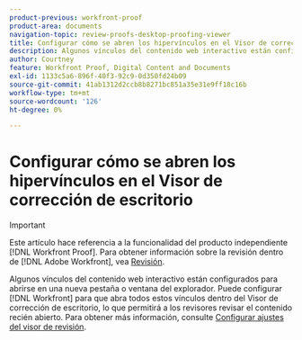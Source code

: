 ```yaml
---
product-previous: workfront-proof
product-area: documents
navigation-topic: review-proofs-desktop-proofing-viewer
title: Configurar cómo se abren los hipervínculos en el Visor de corrección de escritorio
description: Algunos vínculos del contenido web interactivo están configurados para abrirse en una nueva pestaña o ventana del explorador. Puede configurar [!DNL Workfront] para que abra todos estos vínculos en el Visor de corrección de escritorio, lo que permitirá a los revisores revisar el contenido recién abierto. Para obtener más información, consulte Configuración del visor de revisión.
author: Courtney
feature: Workfront Proof, Digital Content and Documents
exl-id: 1133c5a6-896f-40f3-92c9-0d350fd24b09
source-git-commit: 41ab1312d2ccb8b8271bc851a35e31e9ff18c16b
workflow-type: tm+mt
source-wordcount: '126'
ht-degree: 0%

---
```


# Configurar cómo se abren los hipervínculos en el Visor de corrección de escritorio

>[!IMPORTANT]
>
>Este artículo hace referencia a la funcionalidad del producto independiente [!DNL Workfront Proof]. Para obtener información sobre la revisión dentro de [!DNL Adobe Workfront], vea [Revisión](../../../review-and-approve-work/proofing/proofing.md).

Algunos vínculos del contenido web interactivo están configurados para abrirse en una nueva pestaña o ventana del explorador. Puede configurar [!DNL Workfront] para que abra todos estos vínculos dentro del Visor de corrección de escritorio, lo que permitirá a los revisores revisar el contenido recién abierto. Para obtener más información, consulte [Configurar ajustes del visor de revisión](../../../review-and-approve-work/proofing/reviewing-proofs-within-workfront/configure-proofing-viewer-settings.md).
